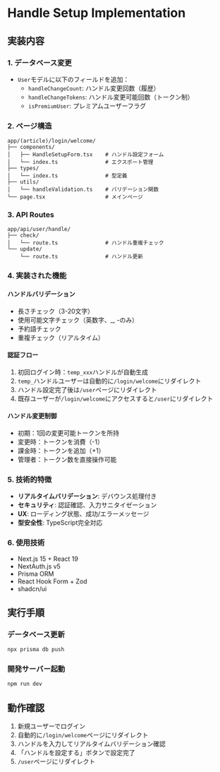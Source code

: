 # Handle Setup Implementation

## 実装内容

### 1. データベース変更
- `User`モデルに以下のフィールドを追加：
  - `handleChangeCount`: ハンドル変更回数（履歴）
  - `handleChangeTokens`: ハンドル変更可能回数（トークン制）
  - `isPremiumUser`: プレミアムユーザーフラグ

### 2. ページ構造
```
app/(article)/login/welcome/
├── components/
│   ├── HandleSetupForm.tsx    # ハンドル設定フォーム
│   └── index.ts               # エクスポート管理
├── types/
│   └── index.ts               # 型定義
├── utils/
│   └── handleValidation.ts    # バリデーション関数
└── page.tsx                   # メインページ
```

### 3. API Routes
```
app/api/user/handle/
├── check/
│   └── route.ts               # ハンドル重複チェック
└── update/
    └── route.ts               # ハンドル更新
```

### 4. 実装された機能

#### ハンドルバリデーション
- 長さチェック（3-20文字）
- 使用可能文字チェック（英数字、_, -のみ）
- 予約語チェック
- 重複チェック（リアルタイム）

#### 認証フロー
1. 初回ログイン時：`temp_xxx`ハンドルが自動生成
2. `temp_`ハンドルユーザーは自動的に`/login/welcome`にリダイレクト
3. ハンドル設定完了後は`/user`ページにリダイレクト
4. 既存ユーザーが`/login/welcome`にアクセスすると`/user`にリダイレクト

#### ハンドル変更制御
- 初期：1回の変更可能トークンを所持
- 変更時：トークンを消費（-1）
- 課金時：トークンを追加（+1）
- 管理者：トークン数を直接操作可能

### 5. 技術的特徴
- **リアルタイムバリデーション**: デバウンス処理付き
- **セキュリティ**: 認証確認、入力サニタイゼーション
- **UX**: ローディング状態、成功/エラーメッセージ
- **型安全性**: TypeScript完全対応

### 6. 使用技術
- Next.js 15 + React 19
- NextAuth.js v5
- Prisma ORM
- React Hook Form + Zod
- shadcn/ui

## 実行手順

### データベース更新
```bash
npx prisma db push
```

### 開発サーバー起動
```bash
npm run dev
```

## 動作確認
1. 新規ユーザーでログイン
2. 自動的に`/login/welcome`ページにリダイレクト
3. ハンドルを入力してリアルタイムバリデーション確認
4. 「ハンドルを設定する」ボタンで設定完了
5. `/user`ページにリダイレクト
